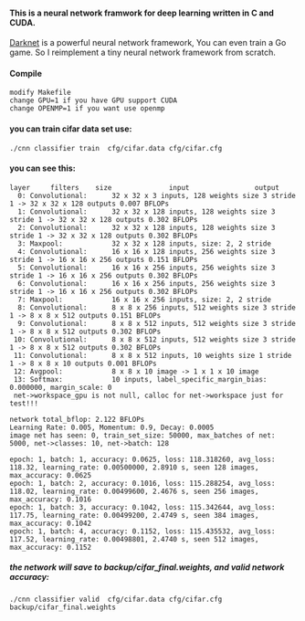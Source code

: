 #### This is a neural network framwork for deep learning written in C and CUDA.

[Darknet](https://pjreddie.com/darknet/) is a powerful neural network framework, You can even train a Go game.
So I reimplement a tiny neural network framework from scratch.

#### Compile
```
modify Makefile
change GPU=1 if you have GPU support CUDA
change OPENMP=1 if you want use openmp
```

#### you can train cifar data set use:
```
./cnn classifier train  cfg/cifar.data cfg/cifar.cfg
```
#### you can see this:

```
layer     filters    size              input                output
  0: Convolutional:      32 x 32 x 3 inputs, 128 weights size 3 stride 1 -> 32 x 32 x 128 outputs 0.007 BFLOPs
  1: Convolutional:      32 x 32 x 128 inputs, 128 weights size 3 stride 1 -> 32 x 32 x 128 outputs 0.302 BFLOPs
  2: Convolutional:      32 x 32 x 128 inputs, 128 weights size 3 stride 1 -> 32 x 32 x 128 outputs 0.302 BFLOPs
  3: Maxpool:            32 x 32 x 128 inputs, size: 2, 2 stride
  4: Convolutional:      16 x 16 x 128 inputs, 256 weights size 3 stride 1 -> 16 x 16 x 256 outputs 0.151 BFLOPs
  5: Convolutional:      16 x 16 x 256 inputs, 256 weights size 3 stride 1 -> 16 x 16 x 256 outputs 0.302 BFLOPs
  6: Convolutional:      16 x 16 x 256 inputs, 256 weights size 3 stride 1 -> 16 x 16 x 256 outputs 0.302 BFLOPs
  7: Maxpool:            16 x 16 x 256 inputs, size: 2, 2 stride
  8: Convolutional:      8 x 8 x 256 inputs, 512 weights size 3 stride 1 -> 8 x 8 x 512 outputs 0.151 BFLOPs
  9: Convolutional:      8 x 8 x 512 inputs, 512 weights size 3 stride 1 -> 8 x 8 x 512 outputs 0.302 BFLOPs
 10: Convolutional:      8 x 8 x 512 inputs, 512 weights size 3 stride 1 -> 8 x 8 x 512 outputs 0.302 BFLOPs
 11: Convolutional:      8 x 8 x 512 inputs, 10 weights size 1 stride 1 -> 8 x 8 x 10 outputs 0.001 BFLOPs
 12: Avgpool:            8 x 8 x 10 image -> 1 x 1 x 10 image
 13: Softmax:            10 inputs, label_specific_margin_bias: 0.000000, margin_scale: 0
 net->workspace_gpu is not null, calloc for net->workspace just for test!!!

network total_bflop: 2.122 BFLOPs
Learning Rate: 0.005, Momentum: 0.9, Decay: 0.0005
image net has seen: 0, train_set_size: 50000, max_batches of net: 5000, net->classes: 10, net->batch: 128

epoch: 1, batch: 1, accuracy: 0.0625, loss: 118.318260, avg_loss: 118.32, learning_rate: 0.00500000, 2.8910 s, seen 128 images, max_accuracy: 0.0625
epoch: 1, batch: 2, accuracy: 0.1016, loss: 115.288254, avg_loss: 118.02, learning_rate: 0.00499600, 2.4676 s, seen 256 images, max_accuracy: 0.1016
epoch: 1, batch: 3, accuracy: 0.1042, loss: 115.342644, avg_loss: 117.75, learning_rate: 0.00499200, 2.4749 s, seen 384 images, max_accuracy: 0.1042
epoch: 1, batch: 4, accuracy: 0.1152, loss: 115.435532, avg_loss: 117.52, learning_rate: 0.00498801, 2.4740 s, seen 512 images, max_accuracy: 0.1152

```
##### the network will save to backup/cifar_final.weights, and valid network accuracy:
```
./cnn classifier valid  cfg/cifar.data cfg/cifar.cfg backup/cifar_final.weights
```
